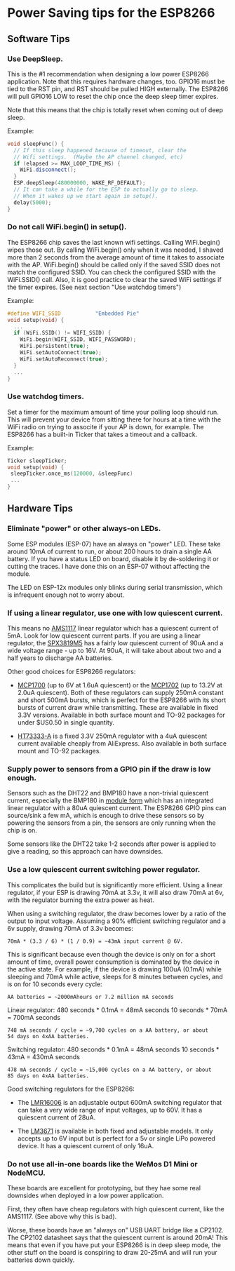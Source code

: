 # Power Saving tips for the ESP8266

## Software Tips

### Use DeepSleep.

This is the #1 recommendation when designing a low power ESP8266 application.
Note that this requires hardware changes, too.  GPIO16 must be tied to the RST
pin, and RST should be pulled HIGH externally.  The ESP8266 will pull GPIO16
LOW to reset the chip once the deep sleep timer expires.

Note that this means that the chip is totally reset when coming out of deep
sleep.

Example:
```C++
void sleepFunc() {
  // If this sleep happened because of timeout, clear the
  // Wifi settings.  (Maybe the AP channel changed, etc)
  if (elapsed >= MAX_LOOP_TIME_MS) {
    WiFi.disconnect();
  }
  ESP.deepSleep(480000000, WAKE_RF_DEFAULT);
  // It can take a while for the ESP to actually go to sleep.
  // When it wakes up we start again in setup().
  delay(5000);
}
```

### Do not call WiFi.begin() in setup().

The ESP8266 chip saves the last known wifi settings.  Calling WiFi.begin()
wipes those out.  By calling WiFi.begin() only when it was needed, I shaved
more than 2 seconds from the average amount of time it takes to associate with
the AP.  WiFi.begin() should be called only if the saved SSID does not match
the configured SSID.  You can check the configured SSID with the WiFi.SSID()
call.  Also, it is good practice to clear the saved WiFi settings if the timer
expires.  (See next section "Use watchdog timers")

Example:
```C++
#define WIFI_SSID           "Embedded Pie"
void setup(void) {
  ...
  if (WiFi.SSID() != WIFI_SSID) {
    WiFi.begin(WIFI_SSID, WIFI_PASSWORD);
    WiFi.persistent(true);
    WiFi.setAutoConnect(true);
    WiFi.setAutoReconnect(true);
  }
  ...
}
```

### Use watchdog timers.

Set a timer for the maximum amount of time your polling loop
should run.  This will prevent your device from sitting there for
hours at a time with the WiFi radio on trying to associte if your
AP is down, for example.  The ESP8266 has a built-in Ticker that
takes a timeout and a callback.

Example:
```C++
Ticker sleepTicker;
void setup(void) {
 sleepTicker.once_ms(120000, &sleepFunc)
 ...
}
```

## Hardware Tips

### Eliminate "power" or other always-on LEDs.

Some ESP modules (ESP-07) have an always on "power" LED.  These take around
10mA of current to run, or about 200 hours to drain a single AA battery.  If
you have a status LED on board, disable it by de-soldering it or cutting the
traces.  I have done this on an ESP-07 without affecting the module.

The LED on ESP-12x modules only blinks during serial transmission,
which is infrequent enough not to worry about.

### If using a linear regulator, use one with low quiescent current.

This means no [AMS1117](http://www.advanced-monolithic.com/pdf/ds1117.pdf)
linear regulator which has a quiescent current of 5mA.  Look for low quiescent
current parts.  If you are using a linear regulator, the
[SPX3819M5](https://www.exar.com/content/document.ashx?id=615)
has a fairly low quiescent current of 90uA and a wide voltage range -
up to 16V.  At 90uA, it will take about about two and a half years to
discharge AA batteries.

Other good choices for ESP8266 regulators:

* [MCP1700](http://ww1.microchip.com/downloads/en/DeviceDoc/20001826C.pdf)
  (up to 6V at 1.6uA quiescent) or the
  [MCP1702](http://ww1.microchip.com/downloads/en/DeviceDoc/22008E.pdf)
  (up to 13.2V at 2.0uA quiescent).  Both of these regulators can
  supply 250mA constant and short 500mA bursts, which is perfect for
  the ESP8266 with its short bursts of current draw while transmitting.
  These are available in fixed 3.3V versions.  Available in both surface
  mount and TO-92 packages for under $US0.50 in single quantity.

* [HT73333-A](http://www.angeladvance.com/HT73xx.pdf) is a fixed 3.3V
  250mA regulator with a 4uA quiescent current available cheaply from
  AliExpress.  Also available in both surface mount and TO-92 packages.

### Supply power to sensors from a GPIO pin if the draw is low enough.

Sensors such as the DHT22 and BMP180 have a non-trivial quiescent current,
especially the BMP180 in
[module form](http://www.electrodragon.com/product/bmp180-barometric-pressure-sensor-board/)
which has an integrated linear regulator with a 80uA quiescent current.  The
ESP8266 GPIO pins can source/sink a few mA, which is enough to drive these
sensors so by powering the sensors from a pin, the sensors are only running
when the chip is on.

Some sensors like the DHT22 take 1-2 seconds after power is applied to give a
reading, so this approach can have downsides.

### Use a low quiescent current switching power regulator.

This complicates the build but is significantly more efficient.  Using a linear
regulator, if your ESP is drawing 70mA at 3.3v, it will also draw 70mA at 6v,
with the regulator burning the extra power as heat.

When using a switching regulator, the draw becomes lower by a ratio of the
output to input voltage.  Assuming a 90% efficient switching regulator and a 6v
supply, drawing 70mA of 3.3v becomes:

    70mA * (3.3 / 6) * (1 / 0.9) = ~43mA input current @ 6V.

This is significant because even though the device is only on for a short
amount of time, overall power consumption is dominated by the device in the
active state.  For example, if the device is drawing 100uA (0.1mA) while
sleeping and 70mA while active, sleeps for 8 minutes between cycles, and is on
for 10 seconds every cycle:

    AA batteries = ~2000mAhours or 7.2 million mA seconds

Linear regulator:
    480 seconds * 0.1mA = 48mA seconds
    10 seconds * 70mA = 700mA seconds

    748 mA seconds / cycle = ~9,700 cycles on a AA battery, or about
    54 days on 4xAA batteries.

Switching regulator:
    480 seconds * 0.1mA = 48mA seconds
    10 seconds * 43mA = 430mA seconds

    478 mA seconds / cycle = ~15,000 cycles on a AA battery, or about
    85 days on 4xAA batteries.

Good switching regulators for the ESP8266:

* The [LMR16006](http://www.ti.com/lit/ds/symlink/lmr16006.pdf) is an adjustable
  output 600mA switching regulator that can take a very wide range of input
  voltages, up to 60V.  It has a quiescent current of 28uA.

* The [LM3671](http://www.ti.com/lit/ds/symlink/lm3671.pdf) is available in
  both fixed and adjustable models.  It only accepts up to 6V input but is
  perfect for a 5v or single LiPo powered device.  It has a quiescent current
  of only 16uA.

### Do not use all-in-one boards like the WeMos D1 Mini or NodeMCU.

These boards are excellent for prototyping, but they hae some real downsides
when deployed in a low power application.

First, they often have cheap regulators with high quiescent current, like the
AMS1117. (See above why this is bad).

Worse, these boards have an "always on" USB UART bridge like a CP2102.  The
CP2102 datasheet says that the quiescent current is around 20mA!  This means
that even if you have put your ESP8266 is in deep sleep mode, the other stuff
on the board is conspiring to draw 20-25mA and will run your batteries down
quickly.
